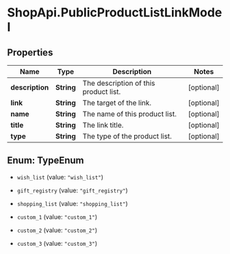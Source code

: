 # ShopApi.PublicProductListLinkModel

## Properties
Name | Type | Description | Notes
------------ | ------------- | ------------- | -------------
**description** | **String** | The description of this product list. | [optional] 
**link** | **String** | The target of the link. | [optional] 
**name** | **String** | The name of this product list. | [optional] 
**title** | **String** | The link title. | [optional] 
**type** | **String** | The type of the product list. | [optional] 


<a name="TypeEnum"></a>
## Enum: TypeEnum


* `wish_list` (value: `"wish_list"`)

* `gift_registry` (value: `"gift_registry"`)

* `shopping_list` (value: `"shopping_list"`)

* `custom_1` (value: `"custom_1"`)

* `custom_2` (value: `"custom_2"`)

* `custom_3` (value: `"custom_3"`)




